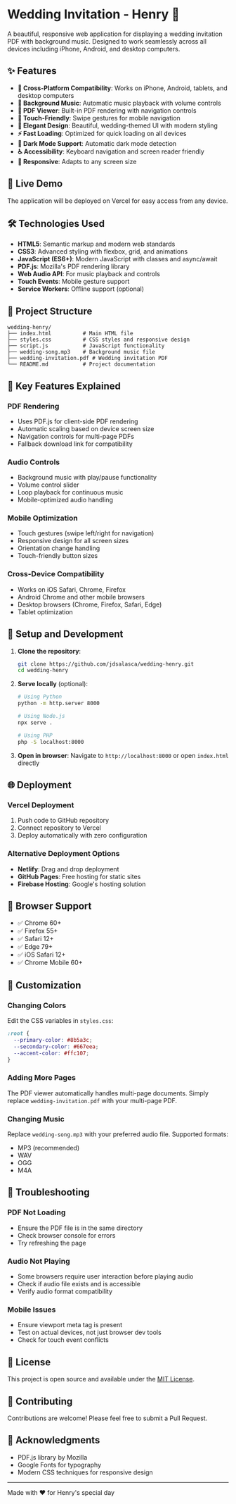 # Wedding Invitation - Henry 💒

A beautiful, responsive web application for displaying a wedding invitation PDF with background music. Designed to work seamlessly across all devices including iPhone, Android, and desktop computers.

## ✨ Features

- **📱 Cross-Platform Compatibility**: Works on iPhone, Android, tablets, and desktop computers
- **🎵 Background Music**: Automatic music playback with volume controls
- **📄 PDF Viewer**: Built-in PDF rendering with navigation controls
- **📱 Touch-Friendly**: Swipe gestures for mobile navigation
- **🎨 Elegant Design**: Beautiful, wedding-themed UI with modern styling
- **⚡ Fast Loading**: Optimized for quick loading on all devices
- **🌙 Dark Mode Support**: Automatic dark mode detection
- **♿ Accessibility**: Keyboard navigation and screen reader friendly
- **📱 Responsive**: Adapts to any screen size

## 🚀 Live Demo

The application will be deployed on Vercel for easy access from any device.

## 🛠️ Technologies Used

- **HTML5**: Semantic markup and modern web standards
- **CSS3**: Advanced styling with flexbox, grid, and animations
- **JavaScript (ES6+)**: Modern JavaScript with classes and async/await
- **PDF.js**: Mozilla's PDF rendering library
- **Web Audio API**: For music playback and controls
- **Touch Events**: Mobile gesture support
- **Service Workers**: Offline support (optional)

## 📁 Project Structure

```
wedding-henry/
├── index.html          # Main HTML file
├── styles.css          # CSS styles and responsive design
├── script.js           # JavaScript functionality
├── wedding-song.mp3    # Background music file
├── wedding-invitation.pdf # Wedding invitation PDF
└── README.md           # Project documentation
```

## 🎯 Key Features Explained

### PDF Rendering
- Uses PDF.js for client-side PDF rendering
- Automatic scaling based on device screen size
- Navigation controls for multi-page PDFs
- Fallback download link for compatibility

### Audio Controls
- Background music with play/pause functionality
- Volume control slider
- Loop playback for continuous music
- Mobile-optimized audio handling

### Mobile Optimization
- Touch gestures (swipe left/right for navigation)
- Responsive design for all screen sizes
- Orientation change handling
- Touch-friendly button sizes

### Cross-Device Compatibility
- Works on iOS Safari, Chrome, Firefox
- Android Chrome and other mobile browsers
- Desktop browsers (Chrome, Firefox, Safari, Edge)
- Tablet optimization

## 🔧 Setup and Development

1. **Clone the repository**:
   ```bash
   git clone https://github.com/jdsalasca/wedding-henry.git
   cd wedding-henry
   ```

2. **Serve locally** (optional):
   ```bash
   # Using Python
   python -m http.server 8000
   
   # Using Node.js
   npx serve .
   
   # Using PHP
   php -S localhost:8000
   ```

3. **Open in browser**:
   Navigate to `http://localhost:8000` or open `index.html` directly

## 🌐 Deployment

### Vercel Deployment
1. Push code to GitHub repository
2. Connect repository to Vercel
3. Deploy automatically with zero configuration

### Alternative Deployment Options
- **Netlify**: Drag and drop deployment
- **GitHub Pages**: Free hosting for static sites
- **Firebase Hosting**: Google's hosting solution

## 📱 Browser Support

- ✅ Chrome 60+
- ✅ Firefox 55+
- ✅ Safari 12+
- ✅ Edge 79+
- ✅ iOS Safari 12+
- ✅ Chrome Mobile 60+

## 🎨 Customization

### Changing Colors
Edit the CSS variables in `styles.css`:
```css
:root {
  --primary-color: #8b5a3c;
  --secondary-color: #667eea;
  --accent-color: #ffc107;
}
```

### Adding More Pages
The PDF viewer automatically handles multi-page documents. Simply replace `wedding-invitation.pdf` with your multi-page PDF.

### Changing Music
Replace `wedding-song.mp3` with your preferred audio file. Supported formats:
- MP3 (recommended)
- WAV
- OGG
- M4A

## 🐛 Troubleshooting

### PDF Not Loading
- Ensure the PDF file is in the same directory
- Check browser console for errors
- Try refreshing the page

### Audio Not Playing
- Some browsers require user interaction before playing audio
- Check if audio file exists and is accessible
- Verify audio format compatibility

### Mobile Issues
- Ensure viewport meta tag is present
- Test on actual devices, not just browser dev tools
- Check for touch event conflicts

## 📄 License

This project is open source and available under the [MIT License](LICENSE).

## 🤝 Contributing

Contributions are welcome! Please feel free to submit a Pull Request.

## 💝 Acknowledgments

- PDF.js library by Mozilla
- Google Fonts for typography
- Modern CSS techniques for responsive design

---

Made with ❤️ for Henry's special day